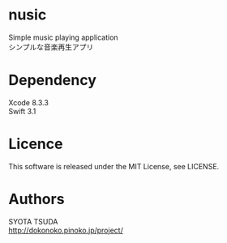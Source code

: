 # nusic
Simple music playing application  
シンプルな音楽再生アプリ

# Dependency
Xcode 8.3.3  
Swift 3.1

# Licence
This software is released under the MIT License, see LICENSE.

# Authors
SYOTA TSUDA  
http://dokonoko.pinoko.jp/project/
